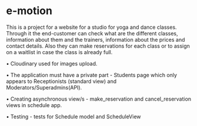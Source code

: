 # e-motion

This is a project for a website for a studio for yoga and dance classes. 
Through it the end-customer can check what are the different classes, information about them and the trainers, information about the prices and contact details.
Also they can make reservations for each class or to assign on a waitlist in case the class is already full.


•	Cloudinary used for images upload.

•	The application must have a private part - Students page which only appears to Receptionists (standard view) and Moderators/Superadmins(API).

•	Creating asynchronous view/s - make_reservation and cancel_reservation views in schedule app.

•	Testing - tests for Schedule model and ScheduleView

